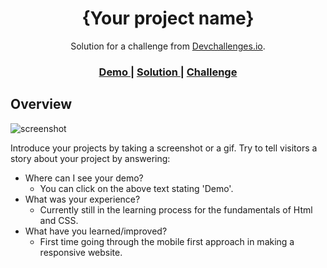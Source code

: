 <!-- Please update value in the {}  -->

<h1 align="center">{Your project name}</h1>

<div align="center">
   Solution for a challenge from  <a href="http://devchallenges.io" target="_blank">Devchallenges.io</a>.
</div>

<div align="center">
  <h3>
    <a href="https://dsierra210.github.io/404-Not-Found/">
      Demo
    </a>
    <span> | </span>
    <a href="https://github.com/DSierra210/404-Not-Found/blob/main/index.html">
      Solution
    </a>
    <span> | </span>
    <a href="https://devchallenges.io/challenges/wBunSb7FPrIepJZAg0sY">
      Challenge
    </a>
  </h3>
</div>

<!-- OVERVIEW -->

## Overview

![screenshot](https://user-images.githubusercontent.com/16707738/92399059-5716eb00-f132-11ea-8b14-bcacdc8ec97b.png)

Introduce your projects by taking a screenshot or a gif. Try to tell visitors a story about your project by answering:

- Where can I see your demo?
   - You can click on the above text stating 'Demo'.
- What was your experience?
   - Currently still in the learning process for the fundamentals of Html and CSS.
- What have you learned/improved?
   - First time going through the mobile first approach in making a responsive website.
